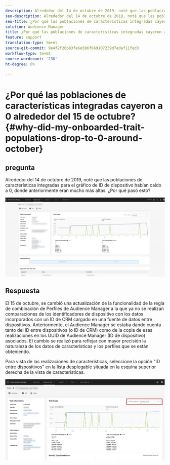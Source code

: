 ```yaml
---
description: Alrededor del 14 de octubre de 2019, noté que las poblaciones de características integradas para el gráfico de ID de dispositivo habían caído a 0, donde anteriormente eran mucho más altas.
seo-description: Alrededor del 14 de octubre de 2019, noté que las poblaciones de características integradas para el gráfico de ID de dispositivo habían caído a 0, donde anteriormente eran mucho más altas.
seo-title: ¿Por qué las poblaciones de características integradas cayeron a 0 alrededor del 15 de octubre?
solution: Audience Manager
title: ¿Por qué las poblaciones de características integradas cayeron a 0 alrededor del 15 de octubre?
feature: support
translation-type: tm+mt
source-git-commit: 9e4f2f26b83fe6e5b6f669107239d7edaf11fed3
workflow-type: tm+mt
source-wordcount: '230'
ht-degree: 0%

---
```



# ¿Por qué las poblaciones de características integradas cayeron a 0 alrededor del 15 de octubre? {#why-did-my-onboarded-trait-populations-drop-to-0-around-october}

## pregunta

Alrededor del 14 de octubre de 2019, noté que las poblaciones de características integradas para el gráfico de ID de dispositivo habían caído a 0, donde anteriormente eran mucho más altas. ¿Por qué pasó esto?

![Imagen de la colocación del ID del dispositivo](assets/device_id_populationdrop.png)

## Respuesta

El 15 de octubre, se cambió una actualización de la funcionalidad de la regla de combinación de Perfiles de Audience Manager a la que ya no se realizan comparaciones de los identificadores de dispositivo con los datos incorporados con un ID de CRM cargado en una fuente de datos entre dispositivos.  Anteriormente, el Audience Manager se estaba dando cuenta tanto del ID entre dispositivos (o ID de CRM) como de la copia de esas realizaciones en los UUID de Audience Manager (ID de dispositivo) asociados.  El cambio se realizó para reflejar con mayor precisión la naturaleza de los datos de características y los perfiles que se están obteniendo.

Para vista de las realizaciones de características, seleccione la opción &quot;ID entre dispositivos&quot; en la lista desplegable situada en la esquina superior derecha de la vista de características.

![Realizaciones de Vista por ID de varios dispositivos](assets/deviceid-crossdevice.png)